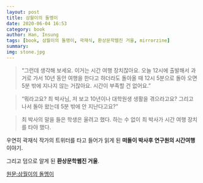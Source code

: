 ```yaml
---
layout: post
title: 삼월이의 돌멩이
date: 2020-06-04 16:53
category: book
author: Han, Insung
tags: [book, 삼월이의 돌맹이, 곽재식, 환상문학웹진 거울, mirrorzine]
summary: 
img: stone.jpg
---
```


>“그런데 생각해 보세요. 이거는 시간 여행 장치잖아요. 오늘 12시에 출발해서 과거로 가서 10년 동안 여행을 한다고 하더라도 돌아올 때 12시 5분으로 돌아 오면 5분 밖에 지나지 않는 거잖아요. 시간이 부족할 건 없어요.”

>“뭐라고요? 최 박사님, 저 보고 10년이나 대학원생 생활을 겪으라고요? 그리고 나서 돌아 왔는데 5분 밖에 안 지난다고요?”

>최 박사의 말을 들은 학생은 울려고 했다. 하는 수 없이 최 박사가 시간 여행 장치를 타야 했다.

우연히 곽재식 작가의 트위터를 타고 들어가 읽게 된 **떠돌이 박사후 연구원의 시간여행** 이야기.

그리고 덤으로 알게 된 **환상문학웹진 거울**.

[원문:삼월이의 돌멩이](http://mirrorzine.kr/shortstory/138608)